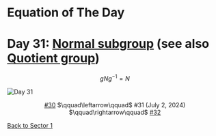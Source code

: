 # Equation of The Day

# Day 31: [Normal subgroup](https://en.wikipedia.org/wiki/Normal_subgroup) (see also [Quotient group](https://en.wikipedia.org/wiki/Quotient_group))

$$gNg^{-1}=N$$

<picture><img alt="Day 31" src="0031.png"></picture>

<center><a href="0030.html">#30</a> $\qquad\leftarrow\qquad$ #31 (July 2, 2024) $\qquad\rightarrow\qquad$ <a href="0032.html">#32</a></center>

[Back to Sector 1](../0-63.md)